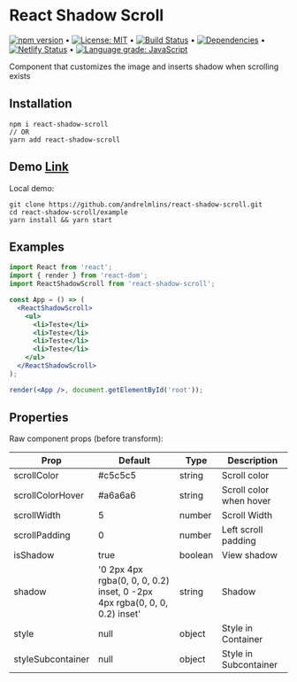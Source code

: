 # React Shadow Scroll

[![npm version](https://badge.fury.io/js/react-shadow-scroll.svg)](https://www.npmjs.com/package/react-shadow-scroll) &bull; [![License: MIT](https://img.shields.io/badge/License-MIT-yellow.svg)](https://github.com/andrelmlins/react-shadow-scroll/blob/master/LICENSE) &bull; [![Build Status](https://travis-ci.com/andrelmlins/react-shadow-scroll.svg?branch=master)](https://travis-ci.com/andrelmlins/react-shadow-scroll) &bull; [![Dependencies](https://david-dm.org/andrelmlins/react-shadow-scroll.svg)](https://david-dm.org/andrelmlins/react-shadow-scroll) &bull; [![Netlify Status](https://api.netlify.com/api/v1/badges/6061e313-a774-4951-b9da-3c11bc5040e8/deploy-status)](https://app.netlify.com/sites/react-shadow-scroll/deploys) &bull; [![Language grade: JavaScript](https://img.shields.io/lgtm/grade/javascript/g/andrelmlins/react-shadow-scroll.svg?logo=lgtm&logoWidth=18)](https://lgtm.com/projects/g/andrelmlins/react-shadow-scroll/context:javascript)

Component that customizes the image and inserts shadow when scrolling exists

## Installation

```
npm i react-shadow-scroll
// OR
yarn add react-shadow-scroll
```

## Demo [Link](https://react-shadow-scroll.netlify.com/)

Local demo:

```
git clone https://github.com/andrelmlins/react-shadow-scroll.git
cd react-shadow-scroll/example
yarn install && yarn start
```

## Examples

```jsx
import React from 'react';
import { render } from 'react-dom';
import ReactShadowScroll from 'react-shadow-scroll';

const App = () => (
  <ReactShadowScroll>
    <ul>
      <li>Teste</li>
      <li>Teste</li>
      <li>Teste</li>
      <li>Teste</li>
    </ul>
  </ReactShadowScroll>
);

render(<App />, document.getElementById('root'));
```

## Properties

Raw component props (before transform):

| Prop  | Default  | Type  | Description  |
|---|---|---|---|
| scrollColor | #c5c5c5 | string | Scroll color |
| scrollColorHover | #a6a6a6 | string | Scroll color when hover |
| scrollWidth | 5 | number | Scroll Width |
| scrollPadding | 0 | number | Left scroll padding |
| isShadow | true | boolean | View shadow |
| shadow | '0 2px 4px rgba(0, 0, 0, 0.2) inset, 0 -2px 4px rgba(0, 0, 0, 0.2) inset' | string | Shadow
| style | null | object | Style in Container
| styleSubcontainer | null | object | Style in Subcontainer
